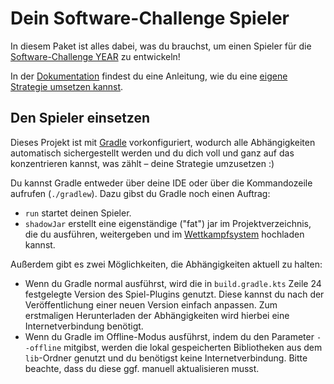 # Dein Software-Challenge Spieler

In diesem Paket ist alles dabei, was du brauchst, um einen Spieler für die
[Software-Challenge YEAR](https://software-challenge.de) zu entwickeln!

In der [Dokumentation](https://docs.software-challenge.de)
findest du eine Anleitung,
wie du eine [eigene Strategie umsetzen kannst](https://docs.software-challenge.de/_den_simpleclient_erweitern.html).

## Den Spieler einsetzen

Dieses Projekt ist mit [Gradle](https://gradle.org) vorkonfiguriert, wodurch
alle Abhängigkeiten automatisch sichergestellt werden und du dich voll und ganz
auf das konzentrieren kannst, was zählt – deine Strategie umzusetzen :)

Du kannst Gradle entweder über deine IDE oder über die Kommandozeile aufrufen
(`./gradlew`). Dazu gibst du Gradle noch einen Auftrag:
- `run` startet deinen Spieler.
- `shadowJar` erstellt eine eigenständige ("fat") jar im Projektverzeichnis,
  die du ausführen, weitergeben und im [Wettkampfsystem](https://contest.software-challenge.de/saison/latest)
  hochladen kannst.

Außerdem gibt es zwei Möglichkeiten, die Abhängigkeiten aktuell zu halten:
- Wenn du Gradle normal ausführst, wird die in `build.gradle.kts` Zeile 24
  festgelegte Version des Spiel-Plugins genutzt. Diese kannst du nach der
  Veröffentlichung einer neuen Version einfach anpassen.
  Zum erstmaligen Herunterladen der Abhängigkeiten wird hierbei eine
  Internetverbindung benötigt.
- Wenn du Gradle im Offline-Modus ausführst, indem du den Parameter `--offline`
  mitgibst, werden die lokal gespeicherten Bibliotheken aus dem `lib`-Ordner
  genutzt und du benötigst keine Internetverbindung.
  Bitte beachte, dass du diese ggf. manuell aktualisieren musst.